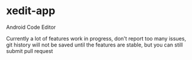# xedit-app

Android Code Editor

Currently a lot of features work in progress, 
don't report too many issues, 
git history will not be saved until the features are stable, 
but you can still submit pull request

